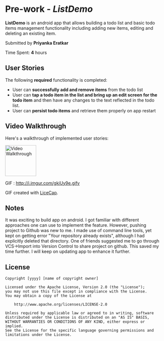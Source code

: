 # Pre-work - *ListDemo*

**ListDemo** is an android app that allows building a todo list and basic todo items management functionality 
including adding new items, editing and deleting an existing item.

Submitted by **Priyanka Eratkar**

Time Spent: **4** hours

## User Stories

The following **required** functionality is completed:

* User can **successfully add and remove items** from the todo list
* User can **tap a todo item in the list and bring up an edit screen for the todo item** and then have any changes to the text reflected in the todo list.
* User can **persist todo items** and retrieve them properly on app restart

## Video Walkthrough 

Here's a walkthrough of implemented user stories:

<img src='http://imgur.com/gkiUy9e' title='Video Walkthrough' width='100' alt='Video Walkthrough' />

GIF : http://i.imgur.com/gkiUy9e.gifv

GIF created with [LiceCap](http://www.cockos.com/licecap/).

## Notes
It was exciting to build app on android. I got familiar with different approaches one can use to 
implement the feature. However, pushing project to Github was new to me. I made use of command line
tools, yet kept on getting error "Your repository already exists", although I had explicitly deleted 
that directory. One of friends suggested me to go through VCS->Import into Version Control to share 
project on github. This saved my time further. I will keep on updating app to enhance it further.


## License

    Copyright [yyyy] [name of copyright owner]

    Licensed under the Apache License, Version 2.0 (the "License");
    you may not use this file except in compliance with the License.
    You may obtain a copy of the License at

        http://www.apache.org/licenses/LICENSE-2.0

    Unless required by applicable law or agreed to in writing, software
    distributed under the License is distributed on an "AS IS" BASIS,
    WITHOUT WARRANTIES OR CONDITIONS OF ANY KIND, either express or implied.
    See the License for the specific language governing permissions and
    limitations under the License.

